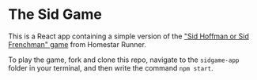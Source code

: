 # The Sid Game #

This is a React app containing a simple version of the ["Sid Hoffman or Sid Frenchman" game](http://www.hrwiki.org/wiki/Homestar_Runner's_%22Sid%22_Game) from Homestar Runner.

To play the game, fork and clone this repo, navigate to the `sidgame-app` folder in your terminal, and then write the command `npm start`.